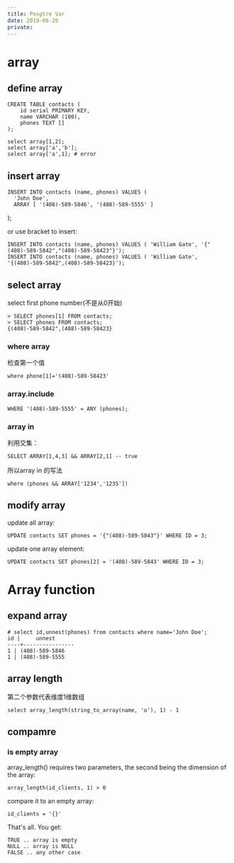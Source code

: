 ```yaml
---
title: Posgtre Var
date: 2019-06-20
private:
---
```

# array

## define array

    CREATE TABLE contacts (
        id serial PRIMARY KEY,
        name VARCHAR (100),
        phones TEXT []
    );

    select array[1,2];
    select array['a','b'];
    select array['a',1]; # error

## insert array
    INSERT INTO contacts (name, phones) VALUES (
      'John Doe',
      ARRAY [ '(408)-589-5846', '(408)-589-5555' ]
   );

or use bracket to insert:

    INSERT INTO contacts (name, phones) VALUES ( 'William Gate', '{"(408)-589-5842","(408)-589-58423"}');
    INSERT INTO contacts (name, phones) VALUES ( 'William Gate', '{(408)-589-5842",(408)-589-58423}');

## select array
select first phone number(不是从0开始)

    > SELECT phones[1] FROM contacts;
    > SELECT phones FROM contacts;
    {(408)-589-5842",(408)-589-58423}

### where array
检查第一个值

    where phone[1]='(408)-589-58423'

### array.include

    WHERE '(408)-589-5555' = ANY (phones);

### array in
利用交集：

    SELECT ARRAY[1,4,3] && ARRAY[2,1] -- true

所以array in 的写法

    where (phones && ARRAY['1234','1235'])

## modify array
update all array:

    UPDATE contacts SET phones = '{"(408)-589-5843"}' WHERE ID = 3;

update one array element:

    UPDATE contacts SET phones[2] = '(408)-589-5843' WHERE ID = 3; 

# Array function
## expand array
    # select id,unnest(phones) from contacts where name='John Doe';
    id |     unnest
    ----+----------------
    1 | (408)-589-5846
    1 | (408)-589-5555

## array length
第二个参数代表维度1维数组

    select array_length(string_to_array(name, 'o'), 1) - 1

## compamre
### is empty array
array_length() requires two parameters, the second being the dimension of the array:

    array_length(id_clients, 1) > 0

compare it to an empty array:

    id_clients = '{}'

That's all. You get:

    TRUE .. array is empty
    NULL .. array is NULL
    FALSE .. any other case

